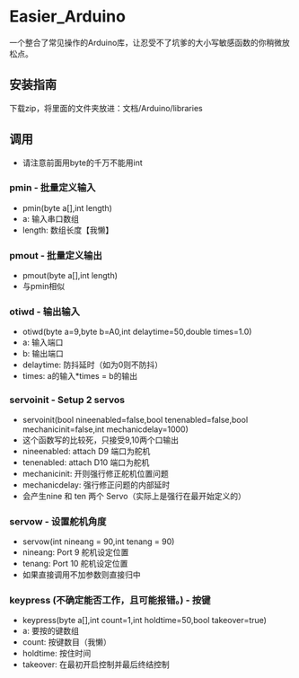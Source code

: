 # Easier_Arduino
一个整合了常见操作的Arduino库，让忍受不了坑爹的大小写敏感函数的你稍微放松点。
## 安装指南
下载zip，将里面的文件夹放进：文档/Arduino/libraries
## 调用
- 请注意前面用byte的千万不能用int
### pmin - 批量定义输入
- pmin(byte a[],int length)
- a: 输入串口数组
- length: 数组长度【我懒】
### pmout - 批量定义输出
- pmout(byte a[],int length)
- 与pmin相似
### otiwd - 输出输入
- otiwd(byte a=9,byte b=A0,int delaytime=50,double times=1.0)
- a: 输入端口
- b: 输出端口
- delaytime: 防抖延时（如为0则不防抖）
- times: a的输入\*times = b的输出
### servoinit - Setup 2 servos
- servoinit(bool nineenabled=false,bool tenenabled=false,bool mechanicinit=false,int mechanicdelay=1000)
- 这个函数写的比较死，只接受9,10两个口输出
- nineenabled: attach D9 端口为舵机
- tenenabled: attach D10 端口为舵机
- mechanicinit: 开则强行修正舵机位置问题
- mechanicdelay: 强行修正问题的内部延时
- 会产生nine 和 ten 两个 Servo（实际上是强行在最开始定义的）
### servow - 设置舵机角度
- servow(int nineang = 90,int tenang = 90)
- nineang: Port 9 舵机设定位置
- tenang: Port 10 舵机设定位置
- 如果直接调用不加参数则直接归中
### keypress (不确定能否工作，且可能报错。) - 按键
- keypress(byte a[],int count=1,int holdtime=50,bool takeover=true)
- a: 要按的键数组
- count: 按键数目（我懒）
- holdtime: 按住时间
- takeover: 在最初开启控制并最后终结控制
